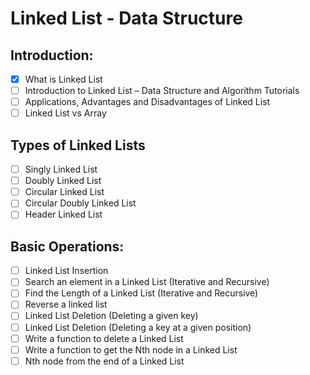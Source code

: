 # Linked List - Data Structure

## Introduction:
- [x] What is Linked List
- [ ] Introduction to Linked List – Data Structure and Algorithm Tutorials
- [ ] Applications, Advantages and Disadvantages of Linked List
- [ ] Linked List vs Array
## Types of Linked Lists
- [ ] Singly Linked List
- [ ] Doubly Linked List
- [ ] Circular Linked List
- [ ] Circular Doubly Linked List
- [ ] Header Linked List
## Basic Operations:
- [ ] Linked List Insertion
- [ ] Search an element in a Linked List (Iterative and Recursive)
- [ ] Find the Length of a Linked List (Iterative and Recursive)
- [ ] Reverse a linked list
- [ ] Linked List Deletion (Deleting a given key)
- [ ] Linked List Deletion (Deleting a key at a given position)
- [ ] Write a function to delete a Linked List
- [ ] Write a function to get the Nth node in a Linked List
- [ ] Nth node from the end of a Linked List
